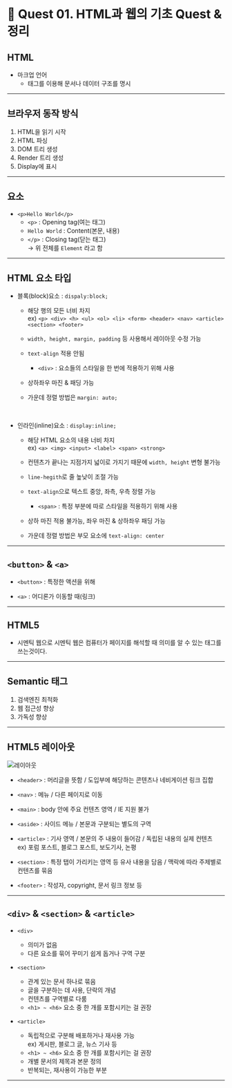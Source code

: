 # 📖 Quest 01. HTML과 웹의 기초 Quest & 정리


## HTML

- 마크업 언어
    - 태그를 이용해 문서나 데이터 구조를 명시

---

## 브라우저 동작 방식
1. HTML을 읽기 시작
2. HTML 파싱
3. DOM 트리 생성
4. Render 트리 생성
5. Display에 표시

---

## 요소

- `<p>Hello World</p>`
    - `<p>` : Opening tag(여는 태그)
    - `Hello World` : Content(본문, 내용)
    - `</p>` : Closing tag(닫는 태그)  
    -> 위 전체를 `Element` 라고 함

---

## HTML 요소 타입
- 블록(block)요소 : `dispaly:block;`

    - 해당 행의 모든 너비 차지  
    ex) `<p> <div> <h> <ul> <ol> <li> <form> <header> <nav> <article> <section> <footer>`

    - `width, height, margin, padding` 등 사용해서 레이아웃 수정 가능

    - `text-align` 적용 안됨

        - `<div>` : 요소들의 스타일을 한 번에 적용하기 위해 사용
    
    - 상하좌우 마진 & 패딩 가능

    - 가운데 정렬 방법은 `margin: auto;`

<br>


- 인라인(inline)요소 : `display:inline;`

    - 해당 HTML 요소의 내용 너비 차지  
    ex) `<a> <img> <input> <label> <span> <strong>`

    - 컨텐츠가 끝나는 지점가지 넓이로 가지기 때문에 `width, height` 변형 불가능

    - `line-hegith`로 줄 높낮이 조절 가능

    - `text-align`으로 텍스트 중앙, 좌측, 우측 정렬 가능

        - `<span>` : 특정 부분에 따로 스타일을 적용하기 위해 사용

    - 상하 마진 적용 불가능, 좌우 마진 & 상하좌우 패딩 가능

    - 가운데 정렬 방법은 부모 요소에 `text-align: center`

---


## `<button>` & `<a>`

- `<button>` : 특정한 액션을 위해

- `<a>` : 어디론가 이동할 때(링크)

---

## HTML5

- 시멘틱 웹으로 시멘틱 웹은 컴퓨터가 페이지를 해석할 때 의미를 알 수 있는 태그를 쓰는것이다.

---

## Semantic 태그

1. 검색엔진 최적화
2. 웹 접근성 향상
3. 가독성 향상

---

## HTML5 레이아웃

![레이아웃](https://user-images.githubusercontent.com/91482127/197688974-77cab613-7be0-4c41-9cc0-043f49288d6f.png)


- `<header>` : 머리글을 뜻함 / 도입부에 해당하는 콘텐츠나 네비게이션 링크 집합

- `<nav>` : 메뉴 / 다른 페이지로 이동

- `<main>` : body 안에 주요 컨텐츠 영역 / IE 지원 불가

- `<aside>` : 사이드 메뉴 / 본문과 구분되는 별도의 구역

- `<article>` : 기사 영역 / 본문의 주 내용이 들어감 / 독립된 내용의 실제 컨텐츠  
ex) 포럼 포스트, 블로그 포스트, 보도기사, 논평

- `<section>` : 특정 탭이 가리키는 영역 등 유사 내용을 담음 / 맥락에 따라 주제별로 컨텐츠를 묶음

- `<footer>` : 작성자, copyright, 문서 링크 정보 등

---

## `<div>` & `<section>` & `<article>`

- `<div>` 
    - 의미가 없음
    - 다른 요소를 묶어 꾸미기 쉽게 돕거나 구역 구분

- `<section>`
    - 관계 있는 문서 하나로 묶음
    - 글을 구분하는 데 사용, 단락의 개념
    - 컨텐츠를 구역별로 다룸
    - `<h1> ~ <h6>` 요소 중 한 개를 포함시키는 걸 권장

- `<article>`
    - 독립적으로 구분해 배포하거나 재사용 가능  
    ex) 게시판, 블로그 글, 뉴스 기사 등
    - `<h1> ~ <h6>` 요소 중 한 개를 포함시키는 걸 권장
    - 개별 문서의 제목과 본문 정의
    - 반복되는, 재사용이 가능한 부분

---


